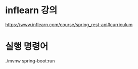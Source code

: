 # inflearn 강의
https://www.inflearn.com/course/spring_rest-api#curriculum


# 실행 명령어
./mvnw spring-boot:run
